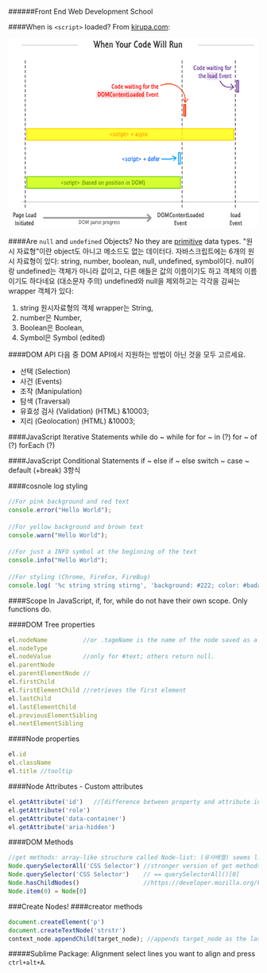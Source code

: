 ######Front End Web Development School

####When is `<script>` loaded?
From [kirupa.com](https://www.kirupa.com/html5/running_your_code_at_the_right_time.htm):

![Script load timing graph](./summary_72.png)

####Are `null` and `undefined` Objects?
No they are [primitive](https://developer.mozilla.org/en-US/docs/Glossary/Primitive) data types. "원시 자료형"이란 object도 아니고 메소드도 없는 데이터다.  자바스크립트에는 6개의 원시 자료형이 있다: string, number, boolean, null, undefined, symbol이다. null이랑 undefined는 객체가 아니라 값이고, 다른 애들은 값의 이름이기도 하고 객체의 이름이기도 하다네요 (대소문자 주의) undefined와 null을 제외하고는 각각을 감싸는 wrapper 객체가 있다:

1. string 원시자료형의 객체 wrapper는 String, 
1. number은 Number, 
1. Boolean은 Boolean, 
1. Symbol은 Symbol (edited)

####DOM API
다음 중 DOM API에서 지원하는 방법이 아닌 것을 모두 고르세요.

- 선택 (Selection)
- 사건 (Events)
- 조작 (Manipulation)
- 탐색 (Traversal)
- 유효성 검사 (Validation) (HTML) &10003;
- 지리 (Geolocation) (HTML) &10003;


####JavaScript Iterative Statements
while
do ~ while
for
for ~ in (?)
for ~ of (?)
forEach (?)

####JavaScript Conditional Statements
if ~ else if ~ else
switch ~ case ~ default (+break)
3항식

####cosnole log styling
```javascript
//For pink background and red text
console.error("Hello World");  

//For yellow background and brown text
console.warn("Hello World");  

//For just a INFO symbol at the beginning of the text
console.info("Hello World");  

//For styling (Chrome, FireFox, FireBug)
console.log( '%c string string stirng', 'background: #222; color: #bada55');
```

####Scope
In JavaScript, if, for, while do not have their own scope. Only functions do.

####DOM Tree properties
```javascript
el.nodeName          //or .tageName is the name of the node saved as a string.
el.nodeType
el.nodeValue         //only for #text; others return null.
el.parentNode
el.parentElementNode //
el.firstChild
el.firstElementChild //retrieves the first element
el.lastChild
el.lastElementChild
el.previousElementSibling
el.nextElementSibling
```
####Node properties
```javascript
el.id
el.className
el.title //tooltip
```

####Node Attributes - Custom attributes
```javascript
el.getAttribute('id')	//[difference between property and attribute in JS](http://stackoverflow.com/a/10280487)
el.getAttribute('role')
el.getAttribute('data-container')
el.getAttribute('aria-hidden')
```
####DOM Methods
```javascript
//get methods: array-like structure called Node-list: (유사배열) seems like an array, but is not. 
Node.querySelectorAll('CSS Selector') //stronger version of get methods
Node.querySelector('CSS Selector')    // == querySelectorAll()[0]
Node.hasChildNodes()                  //https://developer.mozilla.org/ko/docs/Web/API/Node/hasChildNodes
Node.item(0) = Node[0]
```

###Create Nodes!
####creator methods
```javascript
document.createElement('p')
document.createTextNode('strstr')
context_node.appendChild(target_node); //appends target_node as the last child of context_node.
```


#####Sublime Package: Alignment
select lines you want to align and press `ctrl+alt+A`.

